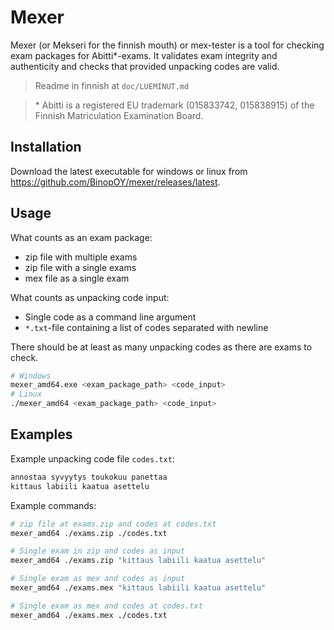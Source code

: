 # Mexer

Mexer (or Mekseri for the finnish mouth) or mex-tester is a tool for checking exam packages for Abitti\*-exams. It validates exam integrity and authenticity and checks that provided unpacking codes are valid.

> Readme in finnish at `doc/LUEMINUT.md`

> \* Abitti is a registered EU trademark (015833742, 015838915) of the Finnish Matriculation Examination Board.

## Installation

Download the latest executable for windows or linux from https://github.com/BinopOY/mexer/releases/latest.

## Usage

What counts as an exam package:

-   zip file with multiple exams
-   zip file with a single exams
-   mex file as a single exam

What counts as unpacking code input:

-   Single code as a command line argument
-   `*.txt`-file containing a list of codes separated with newline

There should be at least as many unpacking codes as there are exams to check.

```bash
# Windows
mexer_amd64.exe <exam_package_path> <code_input>
# Linux
./mexer_amd64 <exam_package_path> <code_input>
```

## Examples

Example unpacking code file `codes.txt`:

```txt
annostaa syvyytys toukokuu panettaa
kittaus labiili kaatua asettelu
```

Example commands:

```bash
# zip file at exams.zip and codes at codes.txt
mexer_amd64 ./exams.zip ./codes.txt

# Single exam in zip and codes as input
mexer_amd64 ./exams.zip "kittaus labiili kaatua asettelu"

# Single exam as mex and codes as input
mexer_amd64 ./exams.mex "kittaus labiili kaatua asettelu"

# Single exam as mex and codes at codes.txt
mexer_amd64 ./exams.mex ./codes.txt
```
